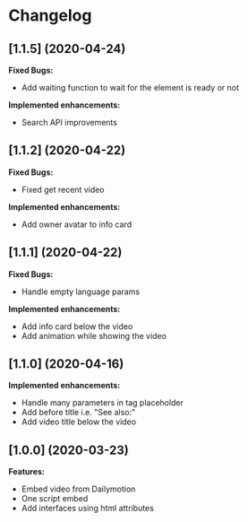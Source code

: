 # Changelog

## [1.1.5] (2020-04-24)

**Fixed Bugs:**
- Add waiting function to wait for the element is ready or not

**Implemented enhancements:**
- Search API improvements

## [1.1.2] (2020-04-22)

**Fixed Bugs:**
- Fixed get recent video

**Implemented enhancements:**
- Add owner avatar to info card

## [1.1.1] (2020-04-22)

**Fixed Bugs:**
- Handle empty language params

**Implemented enhancements:**
- Add info card below the video
- Add animation while showing the video

## [1.1.0] (2020-04-16)

**Implemented enhancements:**
- Handle many parameters in tag placeholder
- Add before title i.e. "See also:"
- Add video title below the video

## [1.0.0] (2020-03-23)

**Features:**
- Embed video from Dailymotion
- One script embed
- Add interfaces using html attributes